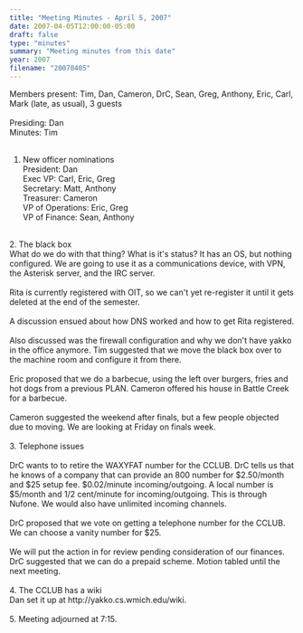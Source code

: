```yaml
---
title: "Meeting Minutes - April 5, 2007"
date: 2007-04-05T12:00:00-05:00
draft: false
type: "minutes"
summary: "Meeting minutes from this date"
year: 2007
filename: "20070405"
---
```


Members present: Tim, Dan, Cameron, DrC, Sean, Greg, Anthony, Eric, Carl, Mark (late, as usual), 3 guests<br />
<br />
Presiding: Dan<br />
Minutes: Tim<br />
<br />
1. New officer nominations<br />
President: Dan<br />
Exec VP: Carl, Eric, Greg<br />
Secretary: Matt, Anthony<br />
Treasurer: Cameron<br />
VP of Operations: Eric, Greg<br />
VP of Finance: Sean, Anthony<br />
<br />
2. The black box<br />
What do we do with that thing?  What is it's status? It has an OS, but nothing configured.  We are going to use it as a communications device, with VPN, the Asterisk server, and the IRC server.  <br />
<br />
Rita is currently registered with OIT, so we can't yet re-register it until it gets deleted at the end of the semester.<br />
<br />
A discussion ensued about how DNS worked and how to get Rita registered.<br />
<br />
Also discussed was the firewall configuration and why we don't have yakko in the office anymore.  Tim suggested that we move the black box over to the machine room and configure it from there.<br />
<br />
Eric proposed that we do a barbecue, using the left over burgers, fries and hot dogs from a previous PLAN.  Cameron offered his house in Battle Creek for a barbecue.  <br />
<br />
Cameron suggested the weekend after finals, but a few people objected due to moving.  We are looking at Friday on finals week.<br />
<br />
3. Telephone issues<br />
<br />
DrC wants to to retire the WAXYFAT number for the CCLUB.  DrC tells us that he knows of a company that can provide an 800 number for $2.50/month and $25 setup fee.  $0.02/minute incoming/outgoing.  A local number is $5/month and 1/2 cent/minute for incoming/outgoing.  This is through Nufone.  We would also have unlimited incoming channels.<br />
<br />
DrC proposed that we vote on getting a telephone number for the CCLUB.  We can choose a vanity number for $25.<br />
<br />
We will put the action in for review pending consideration of our finances.  DrC suggested that we can do a prepaid scheme.  Motion tabled until the next meeting.<br />
<br />
4. The CCLUB has a wiki<br />
Dan set it up at http://yakko.cs.wmich.edu/wiki.  <br />
<br />
5. Meeting adjourned at 7:15.
